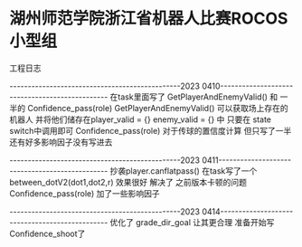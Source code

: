 # 湖州师范学院浙江省机器人比赛ROCOS小型组
工程日志

-----------------------------------------------2023 0410-----------------------------------------------
    在task里面写了 GetPlayerAndEnemyValid() 和 一半的 Confidence_pass(role)
    GetPlayerAndEnemyValid() 可以获取场上存在的机器人 并将他们储存在player_valid = {} enemy_valid = {} 中 只要在 state switch中调用即可
    Confidence_pass(role) 对于传球的置信度计算 但只写了一半 还有好多影响因子没有写进去

-----------------------------------------------2023 0411-----------------------------------------------
    抄袭player.canflatpass() 在task写了一个 between_dotV2(dot1,dot2,r) 效果很好 解决了 之前版本卡顿的问题
    Confidence_pass(role) 加了一些影响因子 

-----------------------------------------------2023 0414-----------------------------------------------
    优化了 grade_dir_goal 让其更合理 准备开始写Confidence_shoot了
